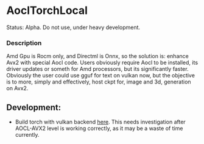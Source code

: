 # AoclTorchLocal
Status: Alpha. Do not use, under heavy development.

### Description
Amd Gpu is Rocm only, and Directml is Onnx, so the solution is: enhance Avx2 with special Aocl code. Users obviously require Aocl to be installed, its driver updates or someth for Amd processors, but its significantly faster. Obviously the user could use gguf for text on vulkan now, but the objective is to more, simply and effectively, host ckpt for, image and 3d, generation on Avx2.

## Development:
- Build torch with vulkan backend [here](https://pytorch.org/tutorials/prototype/vulkan_workflow.html). This needs investigation after AOCL-AVX2 level is working correctly, as it may be a waste of time currently.
